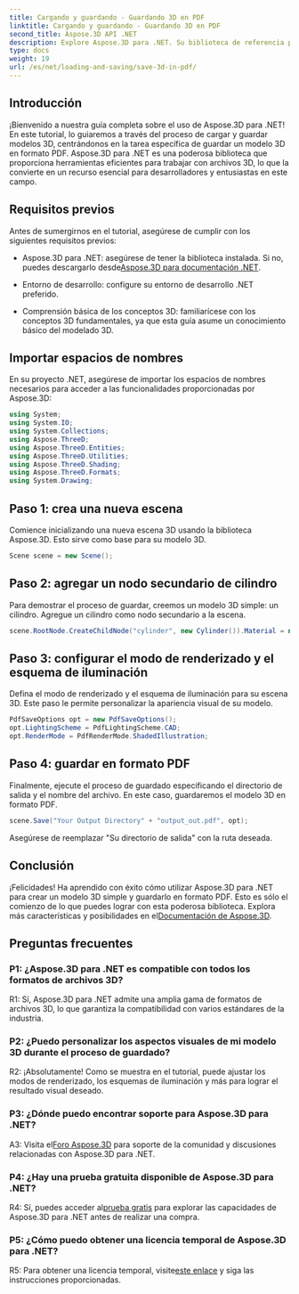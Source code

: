 ```yaml
---
title: Cargando y guardando - Guardando 3D en PDF
linktitle: Cargando y guardando - Guardando 3D en PDF
second_title: Aspose.3D API .NET
description: Explore Aspose.3D para .NET. Su biblioteca de referencia para modelado y renderizado 3D perfectos. Guarde modelos 3D en PDF sin esfuerzo.
type: docs
weight: 19
url: /es/net/loading-and-saving/save-3d-in-pdf/
---
```

## Introducción

¡Bienvenido a nuestra guía completa sobre el uso de Aspose.3D para .NET! En este tutorial, lo guiaremos a través del proceso de cargar y guardar modelos 3D, centrándonos en la tarea específica de guardar un modelo 3D en formato PDF. Aspose.3D para .NET es una poderosa biblioteca que proporciona herramientas eficientes para trabajar con archivos 3D, lo que la convierte en un recurso esencial para desarrolladores y entusiastas en este campo.

## Requisitos previos

Antes de sumergirnos en el tutorial, asegúrese de cumplir con los siguientes requisitos previos:

-  Aspose.3D para .NET: asegúrese de tener la biblioteca instalada. Si no, puedes descargarlo desde[Aspose.3D para documentación .NET](https://reference.aspose.com/3d/net/).

- Entorno de desarrollo: configure su entorno de desarrollo .NET preferido.

- Comprensión básica de los conceptos 3D: familiarícese con los conceptos 3D fundamentales, ya que esta guía asume un conocimiento básico del modelado 3D.

## Importar espacios de nombres

En su proyecto .NET, asegúrese de importar los espacios de nombres necesarios para acceder a las funcionalidades proporcionadas por Aspose.3D:

```csharp
using System;
using System.IO;
using System.Collections;
using Aspose.ThreeD;
using Aspose.ThreeD.Entities;
using Aspose.ThreeD.Utilities;
using Aspose.ThreeD.Shading;
using Aspose.ThreeD.Formats;
using System.Drawing;
```

## Paso 1: crea una nueva escena

Comience inicializando una nueva escena 3D usando la biblioteca Aspose.3D. Esto sirve como base para su modelo 3D.

```csharp
Scene scene = new Scene();
```

## Paso 2: agregar un nodo secundario de cilindro

Para demostrar el proceso de guardar, creemos un modelo 3D simple: un cilindro. Agregue un cilindro como nodo secundario a la escena.

```csharp
scene.RootNode.CreateChildNode("cylinder", new Cylinder()).Material = new PhongMaterial() { DiffuseColor = new Vector3(Color.DarkCyan) };
```

## Paso 3: configurar el modo de renderizado y el esquema de iluminación

Defina el modo de renderizado y el esquema de iluminación para su escena 3D. Este paso le permite personalizar la apariencia visual de su modelo.

```csharp
PdfSaveOptions opt = new PdfSaveOptions();
opt.LightingScheme = PdfLightingScheme.CAD;
opt.RenderMode = PdfRenderMode.ShadedIllustration;
```

## Paso 4: guardar en formato PDF

Finalmente, ejecute el proceso de guardado especificando el directorio de salida y el nombre del archivo. En este caso, guardaremos el modelo 3D en formato PDF.

```csharp
scene.Save("Your Output Directory" + "output_out.pdf", opt);
```

Asegúrese de reemplazar "Su directorio de salida" con la ruta deseada.

## Conclusión

¡Felicidades! Ha aprendido con éxito cómo utilizar Aspose.3D para .NET para crear un modelo 3D simple y guardarlo en formato PDF. Esto es sólo el comienzo de lo que puedes lograr con esta poderosa biblioteca. Explora más características y posibilidades en el[Documentación de Aspose.3D](https://reference.aspose.com/3d/net/).

## Preguntas frecuentes

### P1: ¿Aspose.3D para .NET es compatible con todos los formatos de archivos 3D?

R1: Sí, Aspose.3D para .NET admite una amplia gama de formatos de archivos 3D, lo que garantiza la compatibilidad con varios estándares de la industria.

### P2: ¿Puedo personalizar los aspectos visuales de mi modelo 3D durante el proceso de guardado?

R2: ¡Absolutamente! Como se muestra en el tutorial, puede ajustar los modos de renderizado, los esquemas de iluminación y más para lograr el resultado visual deseado.

### P3: ¿Dónde puedo encontrar soporte para Aspose.3D para .NET?

 A3: Visita el[Foro Aspose.3D](https://forum.aspose.com/c/3d/18) para soporte de la comunidad y discusiones relacionadas con Aspose.3D para .NET.

### P4: ¿Hay una prueba gratuita disponible de Aspose.3D para .NET?

 R4: Sí, puedes acceder al[prueba gratis](https://releases.aspose.com/) para explorar las capacidades de Aspose.3D para .NET antes de realizar una compra.

### P5: ¿Cómo puedo obtener una licencia temporal de Aspose.3D para .NET?

 R5: Para obtener una licencia temporal, visite[este enlace](https://purchase.aspose.com/temporary-license/) y siga las instrucciones proporcionadas.